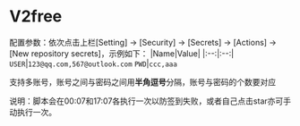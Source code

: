 # V2free

配置参数：依次点击上栏[Setting] -> [Security] -> [Secrets] -> [Actions] -> [New repository secrets]，示例如下：
|Name|Value|
|:--:|:--:|
`USER`|`123@qq.com,567@outlook.com`
`PWD`|`ccc,aaa`

支持多账号，账号之间与密码之间用**半角逗号**分隔，账号与密码的个数要对应

说明：脚本会在00:07和17:07各执行一次以防签到失败，或者自己点击star亦可手动执行一次。
